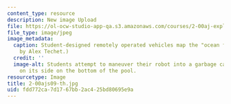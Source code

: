 ```yaml
---
content_type: resource
description: New image Upload
file: https://ol-ocw-studio-app-qa.s3.amazonaws.com/courses/2-00aj-exploring-sea-space-earth-fundamentals-of-engineering-design-spring-2009/fdd772ca7d1767bb2ac425bd80695e9a_2-00ajs09-th.jpg
file_type: image/jpeg
image_metadata:
  caption: Student-designed remotely operated vehicles map the "ocean floor." (Image
    by Alex Techet.)
  credit: ''
  image-alt: Students attempt to maneuver their robot into a garbage can anchored
    on its side on the bottom of the pool.
resourcetype: Image
title: 2-00ajs09-th.jpg
uid: fdd772ca-7d17-67bb-2ac4-25bd80695e9a
---
```


